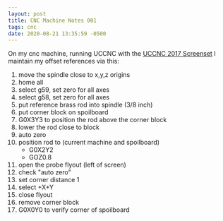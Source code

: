 ```yaml
---
layout: post
title: CNC Machine Notes 001
tags: cnc
date: 2020-08-21 13:35:59 -0500
---
```

On my cnc machine, running UCCNC with the
[UCCNC 2017 Screenset](http://www.thecncwoodworker.com/2017.html)
I maintain my offset references via this:

1. move the spindle close to x,y,z origins
2. home all
3. select g59, set zero for all axes
3. select g58, set zero for all axes
4. put reference brass rod into spindle (3/8 inch)
5. put corner block on spoilboard
5. G0X3Y3 to position the rod above the corner block
4. lower the rod close to block
2. auto zero
2. position rod to (current machine and spoilboard)
   * G0X2Y2
   * GOZ0.8
2. open the probe flyout (left of screen)
1. check "auto zero"
1. set corner distance 1
1. select +X+Y
1. close flyout
1. remove corner block
1. G0X0Y0 to verify corner of spoilboard
